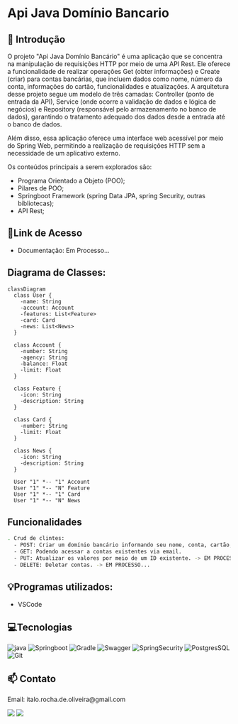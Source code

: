 # Api Java Domínio Bancario
## 📖 Introdução

O projeto "Api Java Domínio Bancário" é uma aplicação que se concentra na manipulação de requisições HTTP por meio de uma API Rest. Ele oferece a funcionalidade de realizar operações Get (obter informações) e Create (criar) para contas bancárias, que incluem dados como nome, número da conta, informações do cartão, funcionalidades e atualizações. A arquitetura desse projeto segue um modelo de três camadas: Controller (ponto de entrada da API), Service (onde ocorre a validação de dados e lógica de negócios) e Repository (responsável pelo armazenamento no banco de dados), garantindo o tratamento adequado dos dados desde a entrada até o banco de dados.

Além disso, essa aplicação oferece uma interface web acessível por meio do Spring Web, permitindo a realização de requisições HTTP sem a necessidade de um aplicativo externo.

Os conteúdos principais a serem explorados são:

- Programa Orientado a Objeto (POO);
- Pilares de POO;
- Springboot Framework (spring Data JPA, spring Security, outras bibliotecas);
- API Rest;

## 🔗Link de Acesso

- Documentação: Em Processo...

## Diagrama de Classes:

```mermaid
classDiagram
  class User {
    -name: String
    -account: Account
    -features: List<Feature>
    -card: Card
    -news: List<News>
  }

  class Account {
    -number: String
    -agency: String
    -balance: Float
    -limit: Float
  }

  class Feature {
    -icon: String
    -description: String
  }

  class Card {
    -number: String
    -limit: Float
  }

  class News {
    -icon: String
    -description: String
  }

  User "1" *-- "1" Account
  User "1" *-- "N" Feature
  User "1" *-- "1" Card
  User "1" *-- "N" News
```

## Funcionalidades

```bash
. Crud de clintes:
  - POST: Criar um domínio bancário informando seu nome, conta, cartão, features e novidades.
  - GET: Podendo acessar a contas existentes via email.
  - PUT: Atualizar os valores por meio de um ID existente. -> EM PROCESSO...
  - DELETE: Deletar contas. -> EM PROCESSO...
```

## 💡Programas utilizados:

- VSCode

## 💻Tecnologias

![java](https://img.shields.io/badge/java-4F5B93?style=for-the-badge&logo=Java&logoColor=white)
![Springboot](https://img.shields.io/badge/springboot-white?style=for-the-badge&logo=Springboot&logoColor=green)
![Gradle](https://img.shields.io/badge/Gradle-white?style=for-the-badge&logo=Gradle&logoColor=000080)
![Swagger](https://img.shields.io/badge/swagger-green?style=for-the-badge&logo=Swagger&logoColor=white)
![SpringSecurity](https://img.shields.io/badge/SpringSecurity-green?style=for-the-badge&logo=SpringSecurity&logoColor=white)
![PostgresSQL](https://img.shields.io/badge/swagger-blue?style=for-the-badge&logo=Postgresql&logoColor=white)
![Git](https://img.shields.io/badge/GIT-E44C30?style=for-the-badge&logo=git&logoColor=white)

## 📫 Contato

<p>Email: italo.rocha.de.oliveira@gmail.com</p>

<a href = "mailto:italo.rocha.de.oliveira@gmail.com"><img src="https://img.shields.io/badge/-Gmail-%23333?style=for-the-badge&logo=gmail&logoColor=white" alvo ="_blank"></a>
<a href="https://www.linkedin.com/in/italorochaoliveira/" target="_blank"><img src="https://img.shields.io/badge/-LinkedIn-%230077B5?style=for-the-badge&logo=linkedin&logoColor=white" target="_blank"></a>
